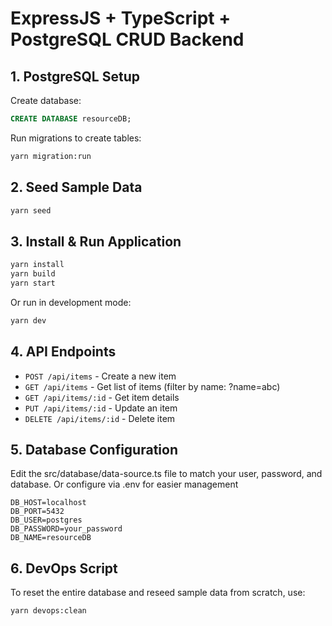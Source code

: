 # ExpressJS + TypeScript + PostgreSQL CRUD Backend

## 1. PostgreSQL Setup

Create database:
```sql
CREATE DATABASE resourceDB;
```
Run migrations to create tables:
```sh
yarn migration:run
```

## 2. Seed Sample Data

```sh
yarn seed
```

## 3. Install & Run Application

```sh
yarn install
yarn build
yarn start
```
Or run in development mode:
```sh
yarn dev
```

## 4. API Endpoints

- `POST /api/items` - Create a new item  
- `GET /api/items` - Get list of items (filter by name: ?name=abc)  
- `GET /api/items/:id` - Get item details  
- `PUT /api/items/:id` - Update an item 
- `DELETE /api/items/:id` - Delete item  

## 5. Database Configuration

Edit the src/database/data-source.ts file to match your user, password, and database.
Or configure via .env for easier management

```env
DB_HOST=localhost
DB_PORT=5432
DB_USER=postgres
DB_PASSWORD=your_password
DB_NAME=resourceDB
```

## 6. DevOps Script

To reset the entire database and reseed sample data from scratch, use:

```sh
yarn devops:clean
```
